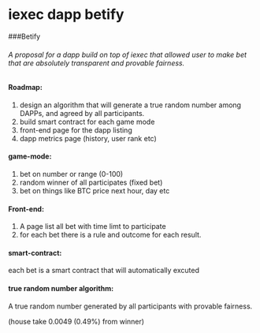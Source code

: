# iexec dapp betify

###Betify


###### A proposal for a dapp build on top of iexec that allowed user to make bet that are absolutely transparent and provable fairness.


#### Roadmap:

1. design an algorithm that will generate a true random number among DAPPs, and agreed by all participants.
2. build smart contract for each game mode
3. front-end page for the dapp listing
4. dapp metrics page (history, user rank etc)

#### game-mode:

1. bet on number or range (0-100) 
2. random winner of all participates (fixed bet)
3. bet on things like BTC price next hour, day etc

#### Front-end:

1. A page list all bet with time limt to participate
2. for each bet there is a rule and outcome for each result.

#### smart-contract:

each bet is a smart contract that will automatically excuted

#### true random number algorithm:

A true random number generated by all participants with provable fairness.


(house take 0.0049 (0.49%) from winner)
